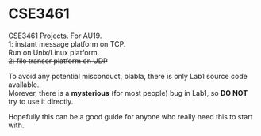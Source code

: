 # CSE3461  
CSE3461 Projects. For AU19.  
1: instant message platform on TCP.  
  Run on Unix/Linux platform.  
~~2: file transer platform on UDP~~

To avoid any potential misconduct, blabla, there is only Lab1 source code available.  
Morever, there is a **mysterious** (for most people) bug in Lab1, so **DO NOT** try to use it directly.  

Hopefully this can be a good guide for anyone who really need this to start with.

